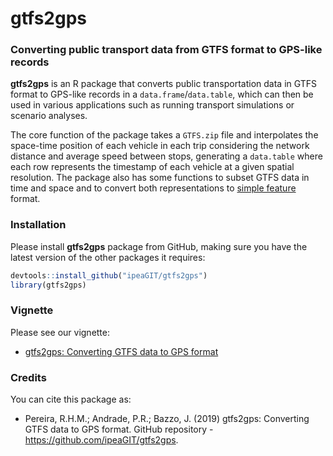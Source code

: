 # gtfs2gps

### Converting public transport data from GTFS format to GPS-like records

**gtfs2gps** is an R package that converts public transportation data in GTFS format to GPS-like records in a `data.frame`/`data.table`, which can then be used in various applications such as running transport simulations or scenario analyses. 

The core function of the package takes a `GTFS.zip` file and interpolates the space-time position of each vehicle in each trip considering the network distance and average speed between stops, generating a `data.table` where each row represents the timestamp of each vehicle at a given spatial resolution. The package also has some functions to subset GTFS data in time and space and to convert both representations to [simple feature](https://CRAN.R-project.org/package=sf) format.

### Installation

Please install **gtfs2gps** package from GitHub, making sure you have the
latest version of the other packages it requires:

``` r
devtools::install_github("ipeaGIT/gtfs2gps")
library(gtfs2gps)
```

### Vignette

Please see our vignette:

* [gtfs2gps: Converting GTFS data to GPS format](https://github.com/ipeaGIT/gtfs2gps/blob/master/vignettes/intro_to_gtfs2gps.md)

### Credits

You can cite this package as:

* Pereira, R.H.M.; Andrade, P.R.; Bazzo, J. (2019) gtfs2gps: Converting GTFS data to GPS format. GitHub repository - https://github.com/ipeaGIT/gtfs2gps.
